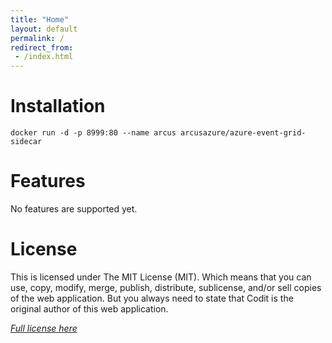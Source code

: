 ```yaml
---
title: "Home"
layout: default
permalink: /
redirect_from:
 - /index.html
---
```


# Installation

```shell
docker run -d -p 8999:80 --name arcus arcusazure/azure-event-grid-sidecar
```

# Features
No features are supported yet.

# License
This is licensed under The MIT License (MIT). Which means that you can use, copy, modify, merge, publish, distribute, sublicense, and/or sell copies of the web application. But you always need to state that Codit is the original author of this web application.

*[Full license here](https://github.com/arcus-azure/arcus.eventgrid.sidecar/blob/master/LICENSE)*
